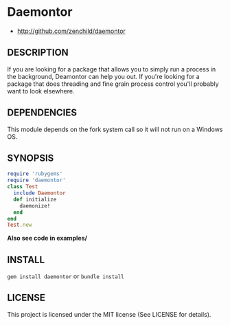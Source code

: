 # Daemontor

* http://github.com/zenchild/daemontor

## DESCRIPTION

If you are looking for a package that allows you to simply run a process in the background, Deamontor can help you out.  If you're looking for a package that does threading and fine grain process control you'll probably want to look elsewhere.

## DEPENDENCIES

This module depends on the fork system call so it will not run on a Windows OS.

## SYNOPSIS

```ruby
require 'rubygems'
require 'daemontor'
class Test
  include Daemontor
  def initialize
    daemonize!
  end
end
Test.new
```

**Also see code in examples/**

## INSTALL

`gem install daemontor` or `bundle install`

## LICENSE
This project is licensed under the MIT license (See LICENSE for details).
